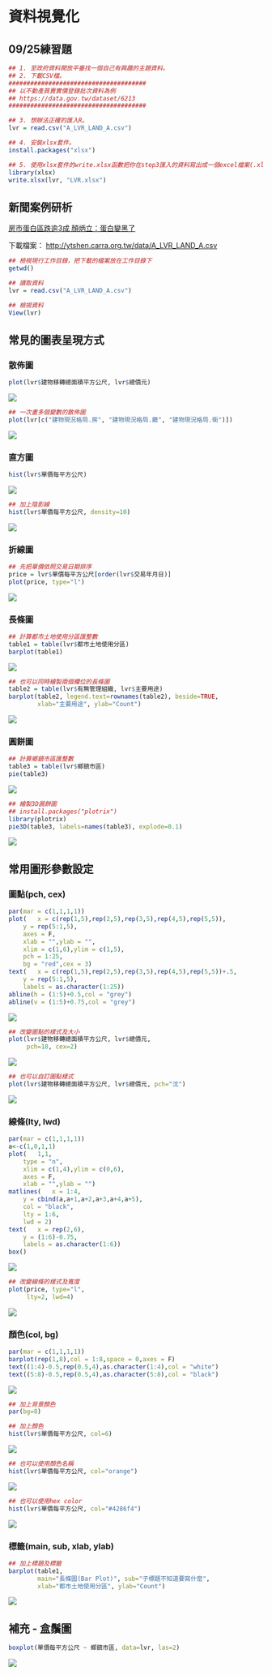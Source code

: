 資料視覺化
================

09/25練習題
-----------

``` r
## 1. 至政府資料開放平臺找一個自己有興趣的主題資料。
## 2. 下載CSV檔。
######################################
## 以不動產買賣實價登錄批次資料為例
## https://data.gov.tw/dataset/6213
######################################

## 3. 想辦法正確的匯入R。
lvr = read.csv("A_LVR_LAND_A.csv")

## 4. 安裝xlsx套件。
install.packages("xlsx")

## 5. 使用xlsx套件的write.xlsx函數把你在step3匯入的資料寫出成一個excel檔案(.xlsx)。
library(xlsx)
write.xlsx(lvr, "LVR.xlsx")
```

新聞案例研析
------------

[房市蛋白區跌逾3成 顏炳立：蛋白變黑了](http://www.cna.com.tw/news/afe/201709290109-1.aspx)

下載檔案： <http://ytshen.carra.org.tw/data/A_LVR_LAND_A.csv>

``` r
## 檢視現行工作目錄，把下載的檔案放在工作目錄下
getwd()

## 讀取資料
lvr = read.csv("A_LVR_LAND_A.csv")

## 檢視資料
View(lvr)
```

常見的圖表呈現方式
------------------

### 散佈圖

``` r
plot(lvr$建物移轉總面積平方公尺, lvr$總價元)
```

![](20171002_files/figure-markdown_github-ascii_identifiers/unnamed-chunk-4-1.png)

``` r
## 一次畫多個變數的散佈圖
plot(lvr[c("建物現況格局.房", "建物現況格局.廳", "建物現況格局.衛")])
```

![](20171002_files/figure-markdown_github-ascii_identifiers/unnamed-chunk-4-2.png)

### 直方圖

``` r
hist(lvr$單價每平方公尺)
```

![](20171002_files/figure-markdown_github-ascii_identifiers/unnamed-chunk-5-1.png)

``` r
## 加上陰影線
hist(lvr$單價每平方公尺, density=10)
```

![](20171002_files/figure-markdown_github-ascii_identifiers/unnamed-chunk-5-2.png)

### 折線圖

``` r
## 先把單價依照交易日期排序
price = lvr$單價每平方公尺[order(lvr$交易年月日)]
plot(price, type="l")
```

![](20171002_files/figure-markdown_github-ascii_identifiers/unnamed-chunk-6-1.png)

### 長條圖

``` r
## 計算都市土地使用分區匯整數
table1 = table(lvr$都市土地使用分區)
barplot(table1)
```

![](20171002_files/figure-markdown_github-ascii_identifiers/unnamed-chunk-7-1.png)

``` r
## 也可以同時繪製兩個欄位的長條圖
table2 = table(lvr$有無管理組織, lvr$主要用途)
barplot(table2, legend.text=rownames(table2), beside=TRUE,
        xlab="主要用途", ylab="Count")
```

![](20171002_files/figure-markdown_github-ascii_identifiers/unnamed-chunk-7-2.png)

### 圓餅圖

``` r
## 計算鄉鎮市區匯整數
table3 = table(lvr$鄉鎮市區)
pie(table3)
```

![](20171002_files/figure-markdown_github-ascii_identifiers/unnamed-chunk-8-1.png)

``` r
## 繪製3D圓餅圖
## install.packages("plotrix")
library(plotrix)
pie3D(table3, labels=names(table3), explode=0.1)
```

![](20171002_files/figure-markdown_github-ascii_identifiers/unnamed-chunk-8-2.png)

常用圖形參數設定
----------------

### 圖點(pch, cex)

``` r
par(mar = c(1,1,1,1))
plot(   x = c(rep(1,5),rep(2,5),rep(3,5),rep(4,5),rep(5,5)),
    y = rep(5:1,5),
    axes = F,
    xlab = "",ylab = "",
    xlim = c(1,6),ylim = c(1,5),
    pch = 1:25,
    bg = "red",cex = 3)
text(   x = c(rep(1,5),rep(2,5),rep(3,5),rep(4,5),rep(5,5))+.5,
    y = rep(5:1,5),
    labels = as.character(1:25))
abline(h = (1:5)+0.5,col = "grey")
abline(v = (1:5)+0.75,col = "grey")
```

![](20171002_files/figure-markdown_github-ascii_identifiers/unnamed-chunk-9-1.png)

``` r
## 改變圖點的樣式及大小
plot(lvr$建物移轉總面積平方公尺, lvr$總價元,
     pch=18, cex=2)
```

![](20171002_files/figure-markdown_github-ascii_identifiers/unnamed-chunk-10-1.png)

``` r
## 也可以自訂圖點樣式
plot(lvr$建物移轉總面積平方公尺, lvr$總價元, pch="沈")
```

![](20171002_files/figure-markdown_github-ascii_identifiers/unnamed-chunk-10-2.png)

### 線條(lty, lwd)

``` r
par(mar = c(1,1,1,1))
a<-c(1,0,1,1)
plot(   1,1,
    type = "n",
    xlim = c(1,4),ylim = c(0,6),
    axes = F,
    xlab = "",ylab = "")
matlines(   x = 1:4,
    y = cbind(a,a+1,a+2,a+3,a+4,a+5),
    col = "black",
    lty = 1:6,
    lwd = 2)
text(   x = rep(2,6),
    y = (1:6)-0.75,
    labels = as.character(1:6))
box()
```

![](20171002_files/figure-markdown_github-ascii_identifiers/unnamed-chunk-11-1.png)

``` r
## 改變線條的樣式及寬度
plot(price, type="l",
     lty=2, lwd=4)
```

![](20171002_files/figure-markdown_github-ascii_identifiers/unnamed-chunk-12-1.png)

### 顏色(col, bg)

``` r
par(mar = c(1,1,1,1))
barplot(rep(1,8),col = 1:8,space = 0,axes = F)
text((1:4)-0.5,rep(0.5,4),as.character(1:4),col = "white")
text((5:8)-0.5,rep(0.5,4),as.character(5:8),col = "black")
```

![](20171002_files/figure-markdown_github-ascii_identifiers/unnamed-chunk-13-1.png)

``` r
## 加上背景顏色
par(bg=8)

## 加上顏色
hist(lvr$單價每平方公尺, col=6)
```

![](20171002_files/figure-markdown_github-ascii_identifiers/unnamed-chunk-14-1.png)

``` r
## 也可以使用顏色名稱
hist(lvr$單價每平方公尺, col="orange")
```

![](20171002_files/figure-markdown_github-ascii_identifiers/unnamed-chunk-14-2.png)

``` r
## 也可以使用hex color
hist(lvr$單價每平方公尺, col="#4286f4")
```

![](20171002_files/figure-markdown_github-ascii_identifiers/unnamed-chunk-14-3.png)

### 標籤(main, sub, xlab, ylab)

``` r
## 加上標題及標籤
barplot(table1,
        main="長條圖(Bar Plot)", sub="子標題不知道要寫什麼",
        xlab="都市土地使用分區", ylab="Count")
```

![](20171002_files/figure-markdown_github-ascii_identifiers/unnamed-chunk-15-1.png)

補充 - 盒鬚圖
-------------

``` r
boxplot(單價每平方公尺 ~ 鄉鎮市區, data=lvr, las=2)
```

![](20171002_files/figure-markdown_github-ascii_identifiers/unnamed-chunk-16-1.png)
